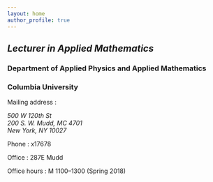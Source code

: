```yaml
---
layout: home
author_profile: true
---
```

	


## _Lecturer in Applied Mathematics_ 

### Department of Applied Physics and Applied Mathematics
### Columbia University

Mailing address
:	<address>500 W 120th St<br />200 S. W. Mudd, MC 4701<br />New York, NY 10027  </address>

Phone
:	x17678

Office
:	287E Mudd

Office hours
:	M 1100&ndash;1300 (Spring 2018)